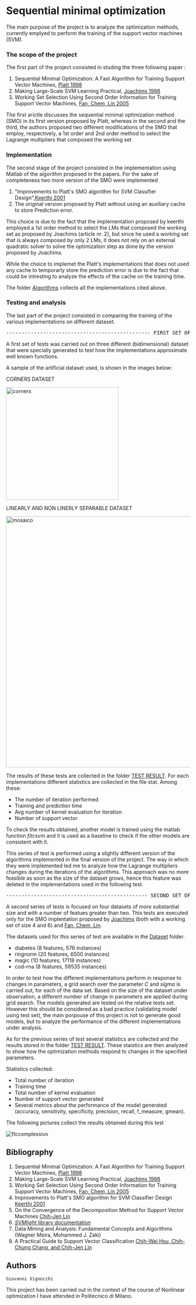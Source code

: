 # Sequential minimal optimization

The main purpose of the project is to analyze the optimization methods, currently emplyed to perform 
the training of the support vector machines (SVM).

### The scope of the project

The first part of the project consisted in studing the three following paper :
1. Sequential Minimal Optimization: A Fast Algorithm for Training Support Vector Machines,   [Platt 1998](http://www.microsoft.com/en-us/research/publication/sequential-minimal-optimization-a-fast-algorithm-for-training-support-vector-machines/)
2. Making Large-Scale SVM Learning Practical,   [Joachims 1998](http://www.cs.cornell.edu/people/tj/publications/joachims_99a.pdf)
3. Working Set Selection Using Second Order Information for Training Support Vector Machines,   [Fan, Chem, Lin 2005](www.jmlr.org/papers/volume6/fan05a/fan05a.pdf)

The first arictle discusses the sequential minimal optimization method (SMO) in its first version proposed by Platt, whereas in the second 
and the third, the authors proposed two different modifications of the SMO that employ, respectively, a 1st order and 2nd order method 
to select the Lagrange multipliers that composed the working set

### Implementation
The second stage of the project consisted in the implementation using Matlab of the algorithm proposed in the papers.
For the sake of completeness two more version of the SMO were implemented
1. "Improvements to Platt's SMO algorithm for SVM Classifier Design",[Keerthi 2001](http://citeseerx.ist.psu.edu/viewdoc/download?doi=10.1.1.115.5266&rep=rep1&type=pdf)
2. The original version proposed by Platt without using an auxiliary cache to store Prediction error.

This choice is due to the fact that the implementation proposed by keerthi employed a 1st order method to select the LMs that composed the working set as proposed by Joachims (article nr. 2), but since he used a working set that is always composed by only 2 LMs, it does not rely on an external quadratic solver to solve the optimization step as done by the version proposed by Joachims.

While the choice to implemet the Platt's implementations that does not used any cache to temporarly store the prediction error is due  to the fact that could be intresting to analyze the effects of the cache on the training time.

The folder [Algorithms](https://github.com/giovannivignocchi/Sequential-Minimal-Optimization-for-SVM/tree/master/Algorithm) collects all the implementations cited above.

### Testing and analysis
The last part of the project consisted in comparing the training of the various implementations on different dataset.
<pre>
----------------------------------------------- FIRST SET OF TESTS -----------------------------------------------
</pre>
A first set of tests was carried out on three different (bidimensional) dataset that were specially generated to test how the
implementations approximate well known functions.

A sample of the artificial dataset used, is shown in the images below:


   CORNERS DATASET
<p align="left">
<img width="308" alt="corners" src="https://user-images.githubusercontent.com/32396630/50488895-ff3f5b80-0a04-11e9-8b38-b88c7de53a4a.PNG">

 LINEARLY AND NON LINERLY SEPARABLE DATASET

<img width="687" alt="mosaico" src="https://user-images.githubusercontent.com/32396630/50489264-fa7ba700-0a06-11e9-8595-23353999a8de.png">


The results of these tests are collected in the folder [TEST RESULT](https://github.com/giovannivignocchi/Sequential-Minimal-Optimization-for-SVM/tree/master/TEST/on%20artificial%20dataset/TEST%20RESULTS). For each implementations different statistics are collected in the file stat. Among these:

- The number of iteration performed
- Training and prediction time
- Avg number of kernel evaluation for iteration
- Number of support vector

To check the results obtained, another model is trained using the matlab function _fitcsvm_ and it is used as a baseline to check if the other models are consistent with it.

This series of test is performed using a slightly different version of the algorithms implemented in the final version of the project.
The way in which they were implemented led me to analyze how the Lagrange multipliers changes during the iterations of the algorithms.
This approach was no more feasible as soon as the size of the dataset grows, hence this feature was deleted in the implementations used in the following test.

<pre>
---------------------------------------------- SECOND SET OF TESTS ----------------------------------------------
</pre>

A second series of tests is focused on four datasets of more substantial size and with a number of featues greater than two.
This tests are executed only for the SMO implentation proposed by [Joachims](https://github.com/giovannivignocchi/Sequential-Minimal-Optimization-for-SVM/tree/master/Algorithm/Joachims) (both with a working set of size 4 and 6) and  [Fan, Chem, Lin](https://github.com/giovannivignocchi/Sequential-Minimal-Optimization-for-SVM/tree/master/Algorithm/Fan%20Chen%20and%20Lin).

The datasets used for this series of test are available in the [Dataset](https://github.com/giovannivignocchi/Sequential-Minimal-Optimization-for-SVM/tree/master/Dataset/Data) folder. 

- diabetes (8 features, 576 instances)
- ringnorm (20 features, 6500 instances)
- magic (10 features, 17118 instances)
- cod-rna (8 features, 59535 instances)

In order to test how the different implementations perform in response to changes in parameters, a grid search over the parameter _C_ and _sigma_ is carried out, for each of the data set. 
Based on the size of the dataset under observation, a different number of change in parameters are applied during grid search.
The models generated are tested on the relative tests set. However this should be considered as a bad practice (validating model using test set), the main porpouse of this project is not to generate good models, but to analyze the performance of the different implementations under analysis. 

As for the previous series of test several statistics are collected and the results stored in the folder [TEST RESULT](https://github.com/giovannivignocchi/Sequential-Minimal-Optimization-for-SVM/tree/master/TEST/on%20real%20dataset/TEST%20RESULTS). These staistics are then analyzed to show how the optimization methods respond to changes in the specified parameters.

Statistics collected:
- Total number of iteration
- Training time
- Total number of kernel evaluation
- Number of support vector generated
- Several metrics about the performance of the model generated (accuracy, sensitivity, specificity, precision, recall, f_measure, gmean).

The following pictures collect the results obtained during this test

![flccomplessivo](https://user-images.githubusercontent.com/32396630/51791861-05625c80-21aa-11e9-80e3-4301430de884.jpg)


## Bibliography

1. Sequential Minimal Optimization: A Fast Algorithm for Training Support Vector Machines,   [Platt 1998](http://www.microsoft.com/en-us/research/publication/sequential-minimal-optimization-a-fast-algorithm-for-training-support-vector-machines/)
2. Making Large-Scale SVM Learning Practical,   [Joachims 1998](http://www.cs.cornell.edu/people/tj/publications/joachims_99a.pdf)
3. Working Set Selection Using Second Order Information for Training Support Vector Machines,   [Fan, Chem, Lin 2005](www.jmlr.org/papers/volume6/fan05a/fan05a.pdf)
4. Improvements to Platt's SMO algorithm for SVM Classifier Design [Keerthi 2001](http://citeseerx.ist.psu.edu/viewdoc/download?doi=10.1.1.115.5266&rep=rep1&type=pdf)
5. On the Convergence of the Decomposition Method for Support Vector Machines [Chih-Jen Lin](https://www.csie.ntu.edu.tw/~cjlin/papers/conv.pdf)
6. [_SVMlight_ library documentation](http://svmlight.joachims.org/)
7. Data Mining and Analysis: Fundamental Concepts and Algorithms (Wagner Meira, Mohammed J. Zaki)
8. A Practical Guide to Support Vector Classification [Chih-Wei Hsu, Chih-Chung Chang, and Chih-Jen Lin](https://www.csie.ntu.edu.tw/~cjlin/papers/guide/guide.pdf)

## Authors

    Giovanni Vignocchi

This project has been carried out in the context of the course of Nonlinear optimization I have attended in Politecnico di Milano.
